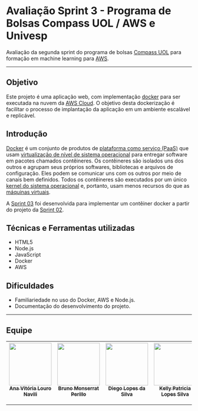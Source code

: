 # Avaliação Sprint 3 - Programa de Bolsas Compass UOL / AWS e Univesp

Avaliação da segunda sprint do programa de bolsas [Compass UOL][compass] para formação em machine learning para [AWS][aws].

***

## Objetivo
Este projeto é uma aplicação web, com implementação [docker][dockerwiki] para ser executada na nuvem da [AWS Cloud][aws]. O objetivo desta dockerização é facilitar o processo de implantação da aplicação em um ambiente escalável e replicável.

## Introdução
[Docker][dockerwiki] é um conjunto de produtos de [plataforma como serviço (PaaS)][pass] que usam [virtualização de nível de sistema operacional][virtualizacao] para entregar software em pacotes chamados contêineres. Os contêineres são isolados uns dos outros e agrupam seus próprios softwares, bibliotecas e arquivos de configuração. Eles podem se comunicar uns com os outros por meio de canais bem definidos. Todos os contêineres são executados por um único [kernel do sistema operacional][kernel] e, portanto, usam menos recursos do que as [máquinas virtuais][vm].

A [Sprint 03][sprint3main] foi desenvolvida para implementar um contêiner docker a partir do projeto da [Sprint 02][sprint2main].

## Técnicas e Ferramentas utilizadas
- HTML5
- Node.js
- JavaScript
- Docker
- AWS

## Dificuldades
- Familiariedade no uso do Docker, AWS e Node.js.
- Documentação do desenvolvimento do projeto.

***

## Equipe
| [<img src="https://avatars.githubusercontent.com/u/97908745?v=4" width=115><br><sub>Ana Vitória Louro Navili</sub>](https://github.com/anaVitoriaLouro) | [<img src="https://avatars.githubusercontent.com/u/25699466?v=4" width=115><br><sub>Bruno Monserrat Perillo</sub>](https://github.com/brunoperillo) | [<img src="https://avatars.githubusercontent.com/u/96358027?v=4" width=115><br><sub>Diego Lopes da Silva</sub>](https://github.com/Diegox0301) | [<img src="https://avatars.githubusercontent.com/u/88354075?v=4" width=115><br><sub>Kelly Patricia Lopes Silva</sub>](https://github.com/KellyPLSilva) |
| :---: | :---: | :---: |:---: |


***
   [projeto]: <https://github.com/Compass-pb-aws-2023-Univesp/sprint-2-pb-aws-univesp.git>
   [dockerwiki]: <https://pt.wikipedia.org/wiki/Docker_(software)>
   [pass]: <https://pt.wikipedia.org/wiki/Plataforma_como_servi%C3%A7o>
   [virtualizacao]: <https://pt.wikipedia.org/wiki/Virtualiza%C3%A7%C3%A3o_em_n%C3%ADvel_de_sistema_operacional>
   [kernel]: <https://pt.wikipedia.org/wiki/N%C3%BAcleo_(sistema_operacional)>
   [vm]: <https://pt.wikipedia.org/wiki/M%C3%A1quina_virtual>
   [cloud]: <https://pt.wikipedia.org/wiki/Computa%C3%A7%C3%A3o_em_nuvem>
   [compass]: <https://compass.uol/en/home/>
   [aws]: <https://aws.amazon.com/pt/>
   [sprint1]: <https://github.com/Compass-pb-aws-2023-Univesp/sprint-1-pb-aws-univesp>
   [sprint2main]: <https://github.com/Compass-pb-aws-2023-Univesp/sprint-2-pb-aws-univesp>
   [sprint3main]: <https://github.com/Compass-pb-aws-2023-Univesp/sprint-3-pb-aws-univesp>
   [notion]: <https://ludicrous-help-e3a.notion.site/Sprint-2-f7fe80d6068b41ffbded94a3a28e32a9>
   [pagina]: <http://54.163.32.88:9000/>
